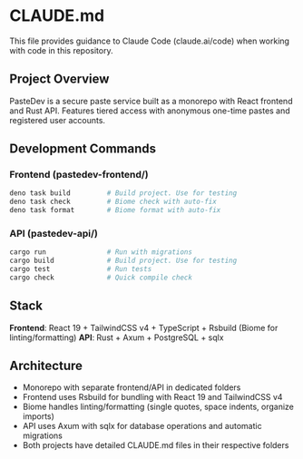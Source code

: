 # CLAUDE.md

This file provides guidance to Claude Code (claude.ai/code) when working with code in this repository.

## Project Overview

PasteDev is a secure paste service built as a monorepo with React frontend and Rust API. Features tiered access with anonymous one-time pastes and registered user accounts.

## Development Commands

### Frontend (pastedev-frontend/)
```bash
deno task build         # Build project. Use for testing
deno task check         # Biome check with auto-fix
deno task format        # Biome format with auto-fix
```

### API (pastedev-api/)
```bash
cargo run               # Run with migrations
cargo build             # Build project. Use for testing
cargo test              # Run tests
cargo check             # Quick compile check
```

## Stack

**Frontend**: React 19 + TailwindCSS v4 + TypeScript + Rsbuild (Biome for linting/formatting)
**API**: Rust + Axum + PostgreSQL + sqlx

## Architecture

- Monorepo with separate frontend/API in dedicated folders
- Frontend uses Rsbuild for bundling with React 19 and TailwindCSS v4
- Biome handles linting/formatting (single quotes, space indents, organize imports)
- API uses Axum with sqlx for database operations and automatic migrations
- Both projects have detailed CLAUDE.md files in their respective folders